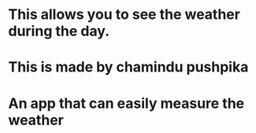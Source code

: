 # This allows you to see the weather during the day.

# This is made by chamindu pushpika

# An app that can easily measure the weather